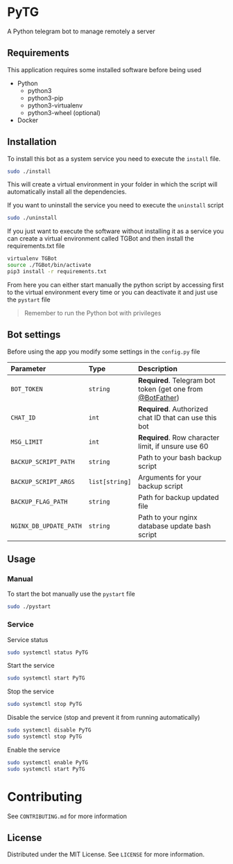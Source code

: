 # PyTG
A Python telegram bot to manage remotely a server

## Requirements
This application requires some installed software before being used
- Python
  - python3
  - python3-pip
  - python3-virtualenv
  - python3-wheel (optional)
- Docker

## Installation
To install this bot as a system service you need to execute the `install` file.
```bash
sudo ./install
```
This will create a virtual environment in your folder in which the script will automatically install all the dependencies.

If you want to uninstall the service you need to execute the `uninstall` script
```bash
sudo ./uninstall
```

If you just want to execute the software without installing it as a service you can create a virtual environment called TGBot and then install the requirements.txt file
```bash
virtualenv TGBot 
source ./TGBot/bin/activate
pip3 install -r requirements.txt
```
From here you can either start manually the python script by accessing first to the virtual environment every time or you can deactivate it and just use the `pystart` file
> Remember to run the Python bot with privileges

## Bot settings
Before using the app you modify some settings in the `config.py` file

| Parameter | Type     | Description                |
| :-------- | :------- | :------------------------- |
| `BOT_TOKEN` | `string` | **Required**. Telegram bot token (get one from [@BotFather](https://t.me/BotFather)) |
| `CHAT_ID` | `int` | **Required**. Authorized chat ID that can use this bot|
| `MSG_LIMIT` | `int` | **Required**. Row character limit, if unsure use 60 |
| `BACKUP_SCRIPT_PATH` | `string` |  Path to your bash backup script |
| `BACKUP_SCRIPT_ARGS` | `list[string]` |  Arguments for your backup script|
| `BACKUP_FLAG_PATH` | `string` | Path for backup updated file |
| `NGINX_DB_UPDATE_PATH` | `string` | Path to your nginx database update bash script |

## Usage
### Manual
To start the bot manually use the `pystart` file
```bash
sudo ./pystart
```
### Service
Service status
```bash
sudo systemctl status PyTG
```
Start the service
```bash
sudo systemctl start PyTG
```
Stop the service
```bash
sudo systemctl stop PyTG
```
Disable the service (stop and prevent it from running automatically)
```bash
sudo systemctl disable PyTG
sudo systemctl stop PyTG
```
Enable the service
```bash
sudo systemctl enable PyTG
sudo systemctl start PyTG
```

# Contributing
See `CONTRIBUTING.md` for more information

## License
Distributed under the MIT License. See `LICENSE` for more information.
